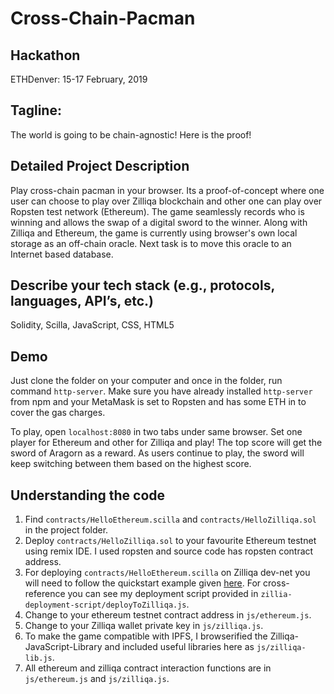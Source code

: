 # Cross-Chain-Pacman

## Hackathon
ETHDenver: 15-17 February, 2019

## Tagline:
The world is going to be chain-agnostic! Here is the proof!


## Detailed Project Description
Play cross-chain pacman in your browser. Its a proof-of-concept where one user can choose to play over Zilliqa blockchain and other one can play over Ropsten test network (Ethereum). The game seamlessly records who is winning and allows the swap of a digital sword to the winner. Along with Zilliqa and Ethereum, the game is currently using browser's own local storage as an off-chain oracle. Next task is to move this oracle to an Internet based database.


## Describe your tech stack (e.g., protocols, languages, API’s, etc.)
Solidity, Scilla, JavaScript, CSS, HTML5

## Demo
Just clone the folder on your computer and once in the folder, run command `http-server`. Make sure you have already installed `http-server` from npm and your MetaMask is set to Ropsten and has some ETH in to cover the gas charges.

To play, open `localhost:8080` in two tabs under same browser. Set one player for Ethereum and other for Zilliqa and play! The top score will get the sword of Aragorn as a reward. As users continue to play, the sword will keep switching between them based on the highest score.

## Understanding the code

1. Find `contracts/HelloEthereum.scilla` and `contracts/HelloZilliqa.sol` in the project folder.
2. Deploy `contracts/HelloZilliqa.sol` to your favourite Ethereum testnet using remix IDE. I used ropsten and source code has ropsten contract address.
3. For deploying `contracts/HelloEthereum.scilla` on Zilliqa dev-net you will need to follow the quickstart example given [here](https://github.com/Zilliqa/Zilliqa-JavaScript-Library). For cross-reference you can see my deployment script provided in `zillia-deployment-script/deployToZilliqa.js`.
4. Change to your ethereum testnet contract address in `js/ethereum.js`.
5. Change to your Zilliqa wallet private key in `js/zilliqa.js`.
6. To make the game compatible with IPFS, I browserified the Zilliqa-JavaScript-Library and included useful libraries here as `js/zilliqa-lib.js`.
7. All ethereum and zilliqa contract interaction functions are in `js/ethereum.js` and `js/zilliqa.js`.

